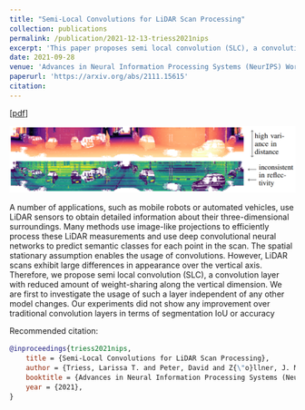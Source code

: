 ```yaml
---
title: "Semi-Local Convolutions for LiDAR Scan Processing"
collection: publications
permalink: /publication/2021-12-13-triess2021nips
excerpt: 'This paper proposes semi local convolution (SLC), a convolution layer with reduced amount of weight-sharing along the vertical dimension.'
date: 2021-09-28
venue: 'Advances in Neural Information Processing Systems (NeurIPS) Workshops'
paperurl: 'https://arxiv.org/abs/2111.15615'
citation:
---
```

[[pdf](https://arxiv.org/pdf/2111.15615.pdf)]

![](/images/publication-triess2021nips.png)

A number of applications, such as mobile robots or automated vehicles, use LiDAR sensors to obtain detailed information about their three-dimensional surroundings.
Many methods use image-like projections to efficiently process these LiDAR measurements and use deep convolutional neural networks to predict semantic classes for each point in the scan.
The spatial stationary assumption enables the usage of convolutions.
However, LiDAR scans exhibit large differences in appearance over the vertical axis.
Therefore, we propose semi local convolution (SLC), a convolution layer with reduced amount of weight-sharing along the vertical dimension.
We are first to investigate the usage of such a layer independent of any other model changes.
Our experiments did not show any improvement over traditional convolution layers in terms of segmentation IoU or accuracy

Recommended citation:
```bibtex
@inproceedings{triess2021nips,
    title = {Semi-Local Convolutions for LiDAR Scan Processing},
    author = {Triess, Larissa T. and Peter, David and Z{\"o}llner, J. Marius},
    booktitle = {Advances in Neural Information Processing Systems (NeurIPS) Workshops},
    year = {2021},
}

```
